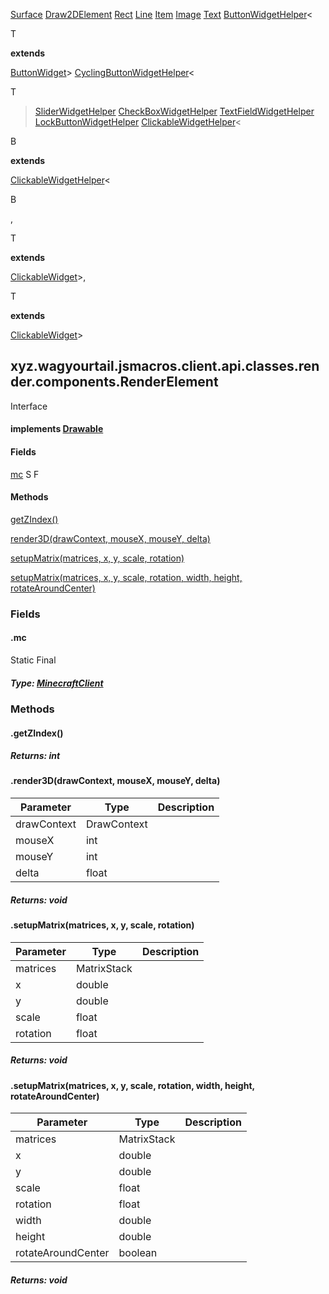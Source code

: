 
[Surface](1.9.2/xyz/wagyourtail/jsmacros/client/api/classes/render/components3d/Surface.html) [Draw2DElement](1.9.2/xyz/wagyourtail/jsmacros/client/api/classes/render/components/Draw2DElement.html) [Rect](1.9.2/xyz/wagyourtail/jsmacros/client/api/classes/render/components/Rect.html) [Line](1.9.2/xyz/wagyourtail/jsmacros/client/api/classes/render/components/Line.html) [Item](1.9.2/xyz/wagyourtail/jsmacros/client/api/classes/render/components/Item.html) [Image](1.9.2/xyz/wagyourtail/jsmacros/client/api/classes/render/components/Image.html) [Text](1.9.2/xyz/wagyourtail/jsmacros/client/api/classes/render/components/Text.html) [ButtonWidgetHelper](1.9.2/xyz/wagyourtail/jsmacros/client/api/helpers/screen/ButtonWidgetHelper.html)<

T

 **extends** 

[ButtonWidget](https://wagyourtail.xyz/Projects/MinecraftMappingViewer/App?mapping=INTERMEDIARY,YARN&version=1.20.5&search=net/minecraft/client/gui/widget/ButtonWidget)> [CyclingButtonWidgetHelper](1.9.2/xyz/wagyourtail/jsmacros/client/api/helpers/screen/CyclingButtonWidgetHelper.html)<

T

> [SliderWidgetHelper](1.9.2/xyz/wagyourtail/jsmacros/client/api/helpers/screen/SliderWidgetHelper.html) [CheckBoxWidgetHelper](1.9.2/xyz/wagyourtail/jsmacros/client/api/helpers/screen/CheckBoxWidgetHelper.html) [TextFieldWidgetHelper](1.9.2/xyz/wagyourtail/jsmacros/client/api/helpers/screen/TextFieldWidgetHelper.html) [LockButtonWidgetHelper](1.9.2/xyz/wagyourtail/jsmacros/client/api/helpers/screen/LockButtonWidgetHelper.html) [ClickableWidgetHelper](1.9.2/xyz/wagyourtail/jsmacros/client/api/helpers/screen/ClickableWidgetHelper.html)<

B

 **extends** 

[ClickableWidgetHelper](1.9.2/xyz/wagyourtail/jsmacros/client/api/helpers/screen/ClickableWidgetHelper.html)<

B

, 

T

 **extends** 

[ClickableWidget](https://wagyourtail.xyz/Projects/MinecraftMappingViewer/App?mapping=INTERMEDIARY,YARN&version=1.20.5&search=net/minecraft/client/gui/widget/ClickableWidget)>, 

T

 **extends** 

[ClickableWidget](https://wagyourtail.xyz/Projects/MinecraftMappingViewer/App?mapping=INTERMEDIARY,YARN&version=1.20.5&search=net/minecraft/client/gui/widget/ClickableWidget)>

xyz.wagyourtail.jsmacros.client.api.classes.render.components.RenderElement
---------------------------------------------------------------------------

Interface
#### implements [Drawable](https://wagyourtail.xyz/Projects/MinecraftMappingViewer/App?mapping=INTERMEDIARY,YARN&version=1.20.5&search=net/minecraft/client/gui/Drawable)

#### Fields

[mc](#mc)
S
F



#### Methods

[getZIndex()](#getZIndex-)


[render3D(drawContext, mouseX, mouseY, delta)](#render3D-DrawContext-int-int-float-)


[setupMatrix(matrices, x, y, scale, rotation)](#setupMatrix-MatrixStack-double-double-float-float-)


[setupMatrix(matrices, x, y, scale, rotation, width, height, rotateAroundCenter)](#setupMatrix-MatrixStack-double-double-float-float-double-double-boolean-)



### Fields

#### .mc

Static
Final

##### Type: [MinecraftClient](https://wagyourtail.xyz/Projects/MinecraftMappingViewer/App?mapping=INTERMEDIARY,YARN&version=1.20.5&search=net/minecraft/client/MinecraftClient)



### Methods

#### .getZIndex()


##### Returns: int



#### .render3D(drawContext, mouseX, mouseY, delta)

| Parameter | Type | Description |
|---|---|---|
| drawContext | DrawContext |  |
| mouseX | int |  |
| mouseY | int |  |
| delta | float |  |

##### Returns: void



#### .setupMatrix(matrices, x, y, scale, rotation)

| Parameter | Type | Description |
|---|---|---|
| matrices | MatrixStack |  |
| x | double |  |
| y | double |  |
| scale | float |  |
| rotation | float |  |

##### Returns: void



#### .setupMatrix(matrices, x, y, scale, rotation, width, height, rotateAroundCenter)

| Parameter | Type | Description |
|---|---|---|
| matrices | MatrixStack |  |
| x | double |  |
| y | double |  |
| scale | float |  |
| rotation | float |  |
| width | double |  |
| height | double |  |
| rotateAroundCenter | boolean |  |

##### Returns: void




